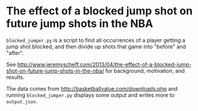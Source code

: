 # The effect of a blocked jump shot on future jump shots in the NBA

`blocked_jumper.py` is a script to find all occurrences of a player getting a jump shot blocked, and then divide up shots that game into "before" and "after".

See http://www.jeremyscheff.com/2013/04/the-effect-of-a-blocked-jump-shot-on-future-jump-shots-in-the-nba/ for background, motivation, and results.

The data comes from http://basketballvalue.com/downloads.php and running `blocked_jumper.py` displays some output and writes more to `output.json`.